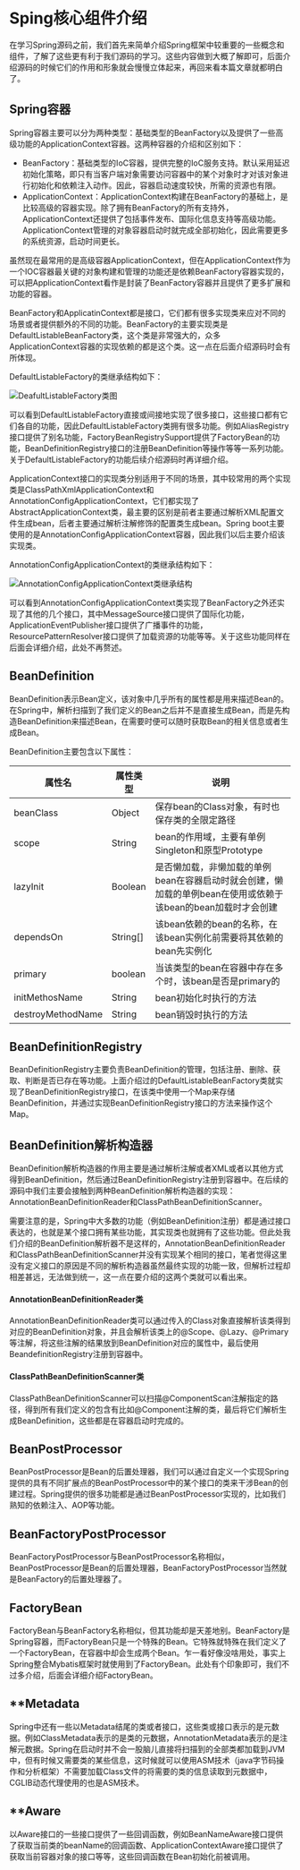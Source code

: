 # Sping核心组件介绍

在学习Spring源码之前，我们首先来简单介绍Spring框架中较重要的一些概念和组件，了解了这些更有利于我们源码的学习。这些内容做到大概了解即可，后面介绍源码的时候它们的作用和形象就会慢慢立体起来，再回来看本篇文章就都明白了。

## Spring容器

Spring容器主要可以分为两种类型：基础类型的BeanFactory以及提供了一些高级功能的ApplicationContext容器。这两种容器的介绍和区别如下：

* BeanFactory：基础类型的IoC容器，提供完整的IoC服务支持。默认采用延迟初始化策略，即只有当客户端对象需要访问容器中的某个对象时才对该对象进行初始化和依赖注入动作。因此，容器启动速度较快，所需的资源也有限。
* ApplicationContext：ApplicationContext构建在BeanFactory的基础上，是比较高级的容器实现。除了拥有BeanFactory的所有支持外，ApplicationContext还提供了包括事件发布、国际化信息支持等高级功能。ApplicationContext管理的对象容器启动时就完成全部初始化，因此需要更多的系统资源，启动时间更长。


虽然现在最常用的是高级容器ApplicationContext，但在ApplicationContext作为一个IOC容器最关键的对象构建和管理的功能还是依赖BeanFactory容器实现的，可以把ApplicationContext看作是封装了BeanFactory容器并且提供了更多扩展和功能的容器。

BeanFactory和ApplicatinContext都是接口，它们都有很多实现类来应对不同的场景或者提供额外的不同的功能。BeanFactory的主要实现类是DefaultListableBeanFactory类，这个类是非常强大的，众多ApplicationContext容器的实现依赖的都是这个类。这一点在后面介绍源码时会有所体现。

DefaultListableFactory的类继承结构如下：

![DeafultListableFactory类图](D:\plan\DefaultListableBeanFactory.png "DeafultListableFactory类图")

可以看到DefaultListableFactory直接或间接地实现了很多接口，这些接口都有它们各自的功能，因此DefaultListableFactory类拥有很多功能。例如AliasRegistry接口提供了别名功能，FactoryBeanRegistrySupport提供了FactoryBean的功能，BeanDefinitionRegistry接口的注册BeanDefinition等操作等等一系列功能。关于DefaultListableFactory的功能后续介绍源码时再详细介绍。

ApplicationContext接口的实现类分别适用于不同的场景，其中较常用的两个实现类是ClassPathXmlApplicationContext和AnnotationConfigApplicationContext，它们都实现了AbstractApplicationContext类，最主要的区别是前者主要通过解析XML配置文件生成bean，后者主要通过解析注解修饰的配置类生成bean。Spring boot主要使用的是AnnotationConfigApplicationContext容器，因此我们以后主要介绍该实现类。

AnnotationConfigApplicationContext的类继承结构如下：

![AnnotationConfigApplicationContext类继承结构](D:\plan\FunctionalInterface.png "AnnotationConfigApplicationContext类继承结构")

可以看到AnnotationConfigApplicationContext类实现了BeanFactory之外还实现了其他的几个接口，其中MessageSource接口提供了国际化功能，ApplicationEventPublisher接口提供了广播事件的功能，ResourcePatternResolver接口提供了加载资源的功能等等。关于这些功能同样在后面会详细介绍，此处不再赘述。

## BeanDefinition

BeanDefinition表示Bean定义，该对象中几乎所有的属性都是用来描述Bean的。在Spring中，解析扫描到了我们定义的Bean之后并不是直接生成Bean，而是先构造BeanDefinition来描述Bean，在需要时便可以随时获取Bean的相关信息或者生成Bean。

BeanDefinition主要包含以下属性：

| 属性名            | 属性类型 | 说明                                                         |
| ----------------- | -------- | ------------------------------------------------------------ |
| beanClass         | Object   | 保存bean的Class对象，有时也保存类的全限定路径                |
| scope             | String   | bean的作用域，主要有单例Singleton和原型Prototype             |
| lazyInit          | Boolean  | 是否懒加载，非懒加载的单例bean在容器启动时就会创建，懒加载的单例bean在使用或依赖于该bean的bean加载时才会创建 |
| dependsOn         | String[] | 该bean依赖的bean的名称，在该bean实例化前需要将其依赖的bean先实例化 |
| primary           | boolean  | 当该类型的bean在容器中存在多个时，该bean是否是primary的      |
| initMethosName    | String   | bean初始化时执行的方法                                       |
| destroyMethodName | String   | bean销毁时执行的方法                                         |

## BeanDefinitionRegistry

BeanDefinitionRegistry主要负责BeanDefinition的管理，包括注册、删除、获取、判断是否已存在等功能。上面介绍过的DefaultListableBeanFactory类就实现了BeanDefinitionRegistry接口，在该类中使用一个Map来存储BeanDefinition，并通过实现BeanDefinitionRegistry接口的方法来操作这个Map。

## BeanDefinition解析构造器

BeanDefinition解析构造器的作用主要是通过解析注解或者XML或者以其他方式得到BeanDefinition，然后通过BeanDefinitionRegistry注册到容器中。在后续的源码中我们主要会接触到两种BeanDefinition解析构造器的实现：AnnotationBeanDefinitionReader和ClassPathBeanDefinitionScanner。

需要注意的是，Spring中大多数的功能（例如BeanDefinition注册）都是通过接口表达的，也就是某个接口拥有某些功能，其实现类也就拥有了这些功能。但此处我们介绍的BeanDefinition解析器不是这样的，AnnotationBeanDefinitionReader和ClassPathBeanDefinitionScanner并没有实现某个相同的接口，笔者觉得这里没有定义接口的原因是不同的解析构造器虽然最终实现的功能一致，但解析过程却相差甚远，无法做到统一，这一点在要介绍的这两个类就可以看出来。

#### AnnotationBeanDefinitionReader类

AnnotationBeanDefinitionReader类可以通过传入的Class对象直接解析该类得到对应的BeanDefinition对象，并且会解析该类上的@Scope、@Lazy、@Primary等注解，将这些注解的结果放到BeanDefinition对应的属性中，最后使用BeandefinitionRegistry注册到容器中。

#### ClassPathBeanDefinitionScanner类

ClassPathBeanDefinitionScanner可以扫描@ComponentScan注解指定的路径，得到所有我们定义的包含有比如@Component注解的类，最后将它们解析生成BeanDefinition，这些都是在容器启动时完成的。

## BeanPostProcessor

BeanPostProcessor是Bean的后置处理器，我们可以通过自定义一个实现Spring提供的具有不同扩展点的BeanPostProcessor中的某个接口的类来干涉Bean的创建过程。Spring提供的很多功能都是通过BeanPostProcessor实现的，比如我们熟知的依赖注入、AOP等功能。

## BeanFactoryPostProcessor

BeanFactoryPostProcessor与BeanPostProcessor名称相似，BeanPostProcessor是Bean的后置处理器，BeanFactoryPostProcessor当然就是BeanFactory的后置处理器了。

## FactoryBean

FactoryBean与BeanFactory名称相似，但其功能却是天差地别。BeanFactory是Spring容器，而FactoryBean只是一个特殊的Bean。它特殊就特殊在我们定义了一个FactoryBean，在容器中却会生成两个Bean。乍一看好像没啥用处，事实上Spring整合Mybatis框架时就使用到了FactoryBean。此处有个印象即可，我们不过多介绍，后面会详细介绍FactoryBean。

## **Metadata

Spring中还有一些以Metadata结尾的类或者接口，这些类或接口表示的是元数据。例如ClassMetadata表示的是类的元数据，AnnotationMetadata表示的是注解元数据。Spring在启动时并不会一股脑儿直接将扫描到的全部类都加载到JVM中，但有时候又需要类的某些信息，这时候就可以使用ASM技术（java字节码操作和分析框架）不需要加载Class文件的将需要的类的信息读取到元数据中，CGLIB动态代理使用的也是ASM技术。

## **Aware

以Aware接口的一些接口提供了一些回调函数，例如BeanNameAware接口提供了获取当前类的beanName的回调函数、ApplicationContextAware接口提供了获取当前容器对象的接口等等，这些回调函数在Bean初始化前被调用。
